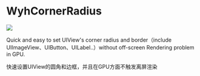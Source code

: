# WyhCornerRadius

![](http://upload-images.jianshu.io/upload_images/4097230-6fd0c62f5fd41c08.png?imageMogr2/auto-orient/strip%7CimageView2/2/w/1240)

Quick and easy to set UIView's corner radius and border（include UIImageView、UIButton、UILabel..）without off-screen Rendering problem in GPU.

快速设置UIView的圆角和边框，并且在GPU方面不触发离屏渲染

# 


